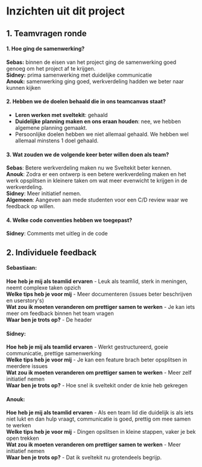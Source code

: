 # Inzichten uit dit project

## 1. Teamvragen ronde

#### 1.  Hoe ging de samenwerking?
**Sebas:** binnen de eisen van het project ging de samenwerking goed genoeg om het project af te krijgen. <br>
**Sidney:** prima samenwerking met duidelijke communicatie <br>
**Anouk:** samenwerking ging goed, werkverdeling hadden we beter naar kunnen kijken

#### 2. Hebben we de doelen behaald die in ons teamcanvas staat?
- **Leren werken met sveltekit**: gehaald
- **Duidelijke planning maken en ons eraan houden**: nee, we hebben algemene planning gemaakt.
- Persoonlijke doelen hebben we niet allemaal gehaald. We hebben wel allemaal minstens 1 doel gehaald.

#### 3. Wat zouden we de volgende keer beter willen doen als team?
**Sebas**: Betere werkverdeling maken nu we Sveltekit beter kennen. <br>
**Anouk**: Zodra er een ontwerp is een betere werkverdeling maken en het werk opsplitsen in kleinere taken om wat meer evenwicht te krijgen in de werkverdeling. <br>
**Sidney**: Meer initiatief nemen.  <br>
**Algemeen**: Aangeven aan mede studenten voor een C/D review waar we feedback op willen.

#### 4. Welke code conventies hebben we toegepast?
**Sidney**: Comments met uitleg in de code

## 2. Individuele feedback
#### Sebastiaan: 
**Hoe heb je mij als teamlid ervaren** - Leuk als teamlid, sterk in meningen, neemt complexe taken opzich <br>
**Welke tips heb je voor mij** - Meer documenteren (issues beter beschrijven en userstory's)  <br>
**Wat zou ik moeten veranderen om prettiger samen te werken** - Je kan iets meer om feedback binnen het team vragen <br>
**Waar ben je trots op?** - De header

#### Sidney:
**Hoe heb je mij als teamlid ervaren** - Werkt gestructureerd, goeie communicatie, prettige samenwerking <br>
**Welke tips heb je voor mij** - Je kan een feature brach beter opsplitsen in meerdere issues <br>
**Wat zou ik moeten veranderen om prettiger samen te werken** - Meer zelf initiatief nemen <br>
**Waar ben je trots op?** - Hoe snel ik sveltekit onder de knie heb gekregen

#### Anouk:
**Hoe heb je mij als teamlid ervaren** - Als een team lid die duidelijk is als iets niet lukt en dan hulp vraagt, communicatie is goed, prettig om mee samen te werken <br>
**Welke tips heb je voor mij** - Dingen opslitsen in kleine stappen, vaker je bek open trekken <br>
**Wat zou ik moeten veranderen om prettiger samen te werken** - Meer initiatief nemen <br>
**Waar ben je trots op?** - Dat ik sveltekit nu grotendeels begrijp.
